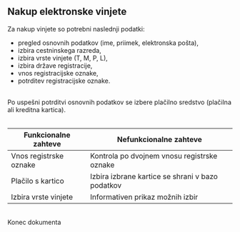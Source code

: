 ## Nakup elektronske vinjete ##

Za nakup vinjete so potrebni naslednji podatki:
* pregled osnovnih podatkov (ime, priimek, elektronska pošta),
* izbira cestninskega razreda,
* izbira vrste vinjete (T, M, P, L),
* izbira države registracije,
* vnos registracijske oznake,
* potrditev registracijske oznake.

</br>
Po uspešni potrditvi osnovnih podatkov se izbere plačilno sredstvo (plačilna ali kreditna kartica).<br/><br/>

Funkcionalne zahteve  | Nefunkcionalne zahteve
------------- | -------------
Vnos registrske oznake  | Kontrola po dvojnem vnosu registrske oznake
Plačilo s kartico  | Izbira izbrane kartice se shrani v bazo podatkov
Izbira vrste vinjete | Informativen prikaz možnih izbir

</br>
Konec dokumenta
